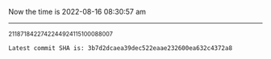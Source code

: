 Now the time is 2022-08-16 08:30:57 am

---

<small>2118718422742244924115100088007</small>

```txt
Latest commit SHA is: 3b7d2dcaea39dec522eaae232600ea632c4372a8
```
